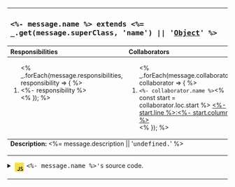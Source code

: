 
<!-- crc-model-template:html,markdown -->
<table width="100%">
  <thead>
    <tr valign="top" align="left">
      <th colspan="2"><h3><tt>
          <%- message.name %> extends <%= _.get(message.superClass, 'name') || '<a rel="noopener" href="https://is.gd/ZZBLcn" target="mdn">Object</a>' %>
        </tt></h3></th>
    </tr>
    <tr valign="top" align="left">
      <th>Responsibilities</th>
      <th>Collaborators</th>
    </tr>
  </thead>
  <tfoot valign="top" align="left">
    <tr>
      <td colspan="2"><strong>Description:</strong> <%= message.description || '<tt>undefined.</tt>' %></td>
    </tr>
  </tfoot>
  <tbody>
    <tr valign="top" align="left">
      <td width="50%">
        <ol><% _.forEach(message.responsibilities, responsibility => { %>
            <li><%- responsibility %></li><% }); %></ol>
      </td>
      <td width="50%">
        <ol><% _.forEach(message.collaborators, collaborator => { %>
            <li><code><%- collaborator.name %></code><% const start = collaborator.loc.start %>
              <a href=""><%- start.line %>:<%- start.column %></a>
            </li><% }); %></ol>
      </td>
    </tr>
  </tbody>
</table>

---

<details>
  <summary><img src="icon-javascript-filled-25.png" alt="Select to toggle" align="top">
    <tt><%- message.name %>'s</tt> source code.</summary>
  <pre><code language="javascript"><%- message.context.sourceCode %></code></pre>
</details>

---
<!--/crc-model-template:html,markdown -->
